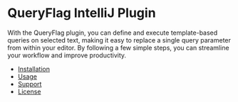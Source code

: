 # QueryFlag IntelliJ Plugin 

With the QueryFlag plugin, you can define and execute template-based queries on selected text, making it easy to replace a single query parameter from within your editor. By following a few simple steps, you can streamline your workflow and improve productivity.

- [Installation](INSTALLATION.md)  <!-- Updated this line -->
- [Usage](USAGE.md)
- [Support](SUPPORT.md)
- [License](https://dorkag.com/services-terms-and-conditions)
